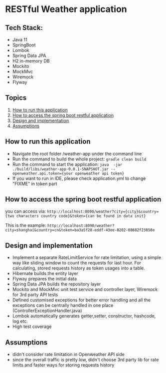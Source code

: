 
# RESTful Weather application
## Tech Stack:
* Java 11
* SpringBoot
* Lombok
* Spring Data JPA
* H2 in-memory DB
* Mockito
* MockMvc
* Wiremock
* Flyway

## Topics
1. [How to run this application](#How-to-run-this-application)
2. [How to access the spring boot restful application](#How-to-access-the-spring-boot-restful-application)
3. [Design and implementation](#Design-and-implementation)
4. [Assumptions](#Assumptions)

## How to run this application

* Navigate the root folder /weather-app under the command line
* Run the command to build the whole project:
 `gradle clean build`
* Run the command to start the application: 
  `java  -jar ./build/libs/weather-app-0.0.1-SNAPSHOT.jar --openweather.api.token={your openweather api token}`
* If you want to run in IDE, please check application.yml to change "FIXME" in token part

## How to access the spring boot restful application
you can access via:
`http://localhost:8090/weather?city={city}&country={two characters country code}&token={can be found in data init}`

This is the example:
`http://localhost:8090/weather?city=shanghai&country=cn&token=ba3a5f28-eddf-43ee-8202-88682f23858e`

## Design and implementation
* Implement a separate RateLimitService for rate limitation, using a simple way like sliding window to count the requests for last hour. For calculating, stored requests history as token usages into a table.
* Hibernate builds the entity layer
* Flyway prepares the initial data
* Spring Data JPA builds the repository layer
* Mockito and MockMvc unit test service and controller layer, Wiremock for 3rd party API tests
* Defined customised exceptions for better error handling and all the exceptions can be centrally handled in one place (ControllerExceptionHandler.java)
* Lombok automatically generates getter,setter, constructor, hashcode, log etc.
* High test coverage

## Assumptions
* didn't consider rate limitation in Openweather API side
* since the overall traffic is pretty low, didn't choose 3rd party lib for rate limits and faster ways for storing requests history
